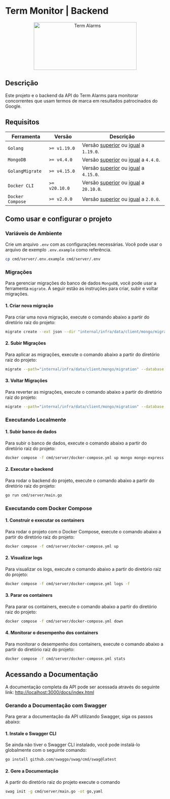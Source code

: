 # Term Monitor | Backend

<p align="center">
  <a href="https://github.com/richhh7g/back-term-monitor" target="_blank">
    <img src="https://term-monitor.s3.amazonaws.com/monitor.png" alt="Term Alarms" height="150" width=325"/>
  </a>
</p>

## Descrição

Este projeto e o backend da API do Term Alarms para monitorar concorrentes que usam termos de marca em resultados patrocinados do Google.

## Requisitos

| Ferramenta | Versão | Descrição
| - | - | -
| `Golang` | `>= v1.19.0` | Versão [superior](https://golang.org/dl/) ou [igual](https://golang.org/dl/#go1.19) a `1.19.0`.
| `MongoDB` | `>= v4.4.0` | Versão [superior](https://www.mongodb.com/docs/manual/release-notes/4.4/) ou [igual](https://www.mongodb.com/docs/manual/release-notes/4.4/#mongodb-4-4-0) a `4.4.0`.
| `GolangMigrate` | `>= v4.15.0` | Versão [superior](https://github.com/golang-migrate/migrate/releases) ou [igual](https://github.com/golang-migrate/migrate/releases/tag/v4.15.0) a `4.15.0`.
| `Docker CLI` | `>= v20.10.0` | Versão [superior](https://github.com/docker/cli/tags) ou [igual](https://github.com/docker/cli/releases/tag/v20.10.0) a `20.10.0`.
| `Docker Compose` | `>= v2.0.0` | Versão [superior](https://github.com/docker/compose/releases) ou [igual](https://github.com/docker/compose/releases/tag/v2.0.0) a `2.0.0`.

## Como usar e configurar o projeto

### Variáveis de Ambiente

Crie um arquivo `.env` com as configurações necessárias. Você pode usar o arquivo de exemplo `.env.example` como referência.

```bash
cp cmd/server/.env.example cmd/server/.env
```

### Migrações

Para gerenciar migrações do banco de dados `MongoDB`, você pode usar a ferramenta `migrate`. A seguir estão as instruções para criar, subir e voltar migrações.

#### 1. Criar nova migração

Para criar uma nova migração, execute o comando abaixo a partir do diretório raiz do projeto:

```bash
migrate create --ext json --dir "internal/infra/data/client/mongo/migration" --tz UTC nome_da_migração
```

#### 2. Subir Migrações

Para aplicar as migrações, execute o comando abaixo a partir do diretório raiz do projeto:

```bash
migrate --path="internal/infra/data/client/mongo/migration" --database "mongodb://user:password@host:port/dbname?ssl=false&authSource=admin" up
```

#### 3. Voltar Migrações

Para reverter as migrações, execute o comando abaixo a partir do diretório raiz do projeto:

```bash
migrate --path="internal/infra/data/client/mongo/migration" --database "mongodb://user:password@host:port/dbname?ssl=false&authSource=admin" down numeroDeMigraçõesParaReverter
```

### Executando Localmente

#### 1. Subir banco de dados

Para subir o banco de dados, execute o comando abaixo a partir do diretório raiz do projeto:

```bash
docker compose -f cmd/server/docker-compose.yml up mongo mongo-express
```

#### 2. Executar o backend

Para rodar o backend do projeto, execute o comando abaixo a partir do diretório raiz do projeto:

```bash
go run cmd/server/main.go
```

### Executando com Docker Compose

#### 1. Construir e executar os containers

Para rodar o projeto com o Docker Compose, execute o comando abaixo a partir do diretório raiz do projeto:

```bash
docker compose -f cmd/server/docker-compose.yml up
```

#### 2. Visualizar logs

Para visualizar os logs, execute o comando abaixo a partir do diretório raiz do projeto:

```bash
docker compose -f cmd/server/docker-compose.yml logs -f
```

#### 3. Parar os containers

Para parar os containers, execute o comando abaixo a partir do diretório raiz do projeto:

```bash
docker compose -f cmd/server/docker-compose.yml down
```

#### 4. Monitorar o desempenho dos containers

Para monitorar o desempenho dos containers, execute o comando abaixo a partir do diretório raiz do projeto:

```bash
docker compose -f cmd/server/docker-compose.yml stats
```

## Acessando a Documentação

A documentação completa da API pode ser acessada através do seguinte link:
[http://localhost:3000/docs/index.html](http://localhost:3000/docs/index.html)

### Gerando a Documentação com Swagger

Para gerar a documentação da API utilizando Swagger, siga os passos abaixo:

#### 1. Instale o Swagger CLI

Se ainda não tiver o Swagger CLI instalado, você pode instalá-lo globalmente com o seguinte comando:

```sh
go install github.com/swaggo/swag/cmd/swag@latest
```

#### 2. Gere a Documentação

A partir do diretório raiz do projeto execute o comando

```sh
swag init -g cmd/server/main.go -ot go,yaml
```
